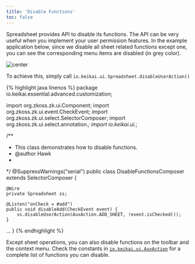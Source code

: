 ```yaml
---
title: 'Disable Functions'
toc: false
---
```


Spreadsheet provides API to disable its functions. The API can be very
useful when you implement your user permission features. In the example
application below, since we disable all sheet related functions except
one, you can see the corresponding menu items are disabled (in grey
color). 

![center]({{site.devref_image_folder}}/Zss-essentials-disableFunctions.png)

To achieve this, simply call `io.keikai.ui.Spreadsheet.disableUserAction()`

{% highlight java linenos %}
package io.keikai.essential.advanced.customization;

import org.zkoss.zk.ui.Component;
import org.zkoss.zk.ui.event.CheckEvent;
import org.zkoss.zk.ui.select.SelectorComposer;
import org.zkoss.zk.ui.select.annotation.*;
import io.keikai.ui.*;

/**
 * This class demonstrates how to disable functions.
 * @author Hawk
 *
 */
@SuppressWarnings("serial")
public class DisableFunctionsComposer extends SelectorComposer<Component> {

    @Wire
    private Spreadsheet ss;
    
    @Listen("onCheck = #add")
    public void disableAdd(CheckEvent event) {
        ss.disableUserAction(AuxAction.ADD_SHEET, !event.isChecked());
    }
...
}
{% endhighlight %}

Except sheet operations, you can also disable functions on the toolbar
and the context menu. Check the constants in
[`io.keikai.ui.AuxAction`](https://keikai.io/javadoc/latest/io/keikai/ui/AuxAction.html) for a complete list of functions you can disable.
